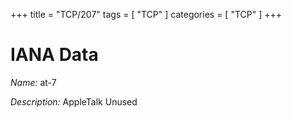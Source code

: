 +++
title = "TCP/207"
tags = [ "TCP" ]
categories = [ "TCP" ]
+++

# IANA Data

_Name:_ at-7

_Description:_ AppleTalk Unused

